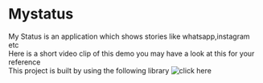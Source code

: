 # Mystatus
My Status is an application which shows stories like whatsapp,instagram etc <br />
Here is a short video clip of this demo you may have a look at this for your reference <br />
This project is built by using the following library ![click here](https://github.com/shts/StoriesProgressView) <br />

